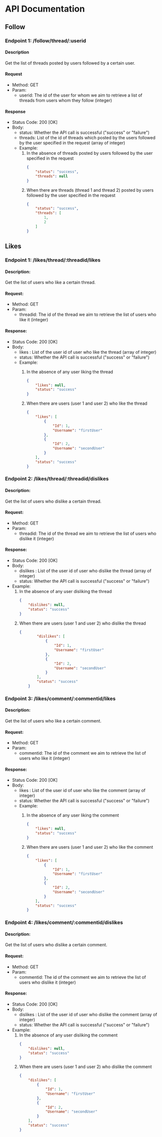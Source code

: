 # API Documentation

## Follow

### Endpoint 1: /follow/thread/:userid

#### Description
Get the list of threads posted by users followed by a certain user.

#### Request
- Method: GET
- Param:
    - userid: The id of the user for whom we aim to retrieve a list of threads from users whom they follow (integer)

#### Response
- Status Code: 200 [OK]
- Body:
    - status: Whether the API call is successful ("success" or "failure")
    - threads: List of the id of threads which posted by the users followed by the user specified in the request (array of integer)
    - Example:
        1. In the absence of threads posted by users followed by the user specified in the request
            ```json
            {
                "status": "success",
                "threads": null
            }
            ```
        2. When there are threads (thread 1 and thread 2) posted by users followed by the user specified in the request
            ```json
            {
                "status": "success",
                "threads": [
                    1,
                    2
                ]
            }
            ```

## Likes

### Endpoint 1: /likes/thread/:threadid/likes

#### Description:
Get the list of users who like a certain thread.

#### Request:
- Method: GET
- Param: 
    - threadid: The id of the thread we aim to retrieve the list of users who like it (integer)

#### Response:
- Status Code: 200 [OK]
- Body:
    - likes : List of the user id of user who like the thread (array of integer)
    - status: Whether the API call is successful ("success" or "failure") 
    - Example:
        1. In the absence of any user liking the thread
            ```json
            {
                "likes": null,
                "status": "success"
            }
            ```

        2. When there are users (user 1 and user 2) who like the thread
            ```json
            {
                "likes": [
                    {
                        "Id": 1,
                        "Username": "firstUser"
                    },
                    {
                        "Id": 2,
                        "Username": "secondUser"
                    }
                ],
                "status": "success"
            }
            ```

### Endpoint 2: /likes/thread/:threadid/dislikes

#### Description:
Get the list of users who dislike a certain thread.

#### Request:
- Method: GET
- Param: 
    - threadid: The id of the thread we aim to retrieve the list of users who dislike it (integer)

#### Response:
- Status Code: 200 [OK]
- Body:
    - dislikes : List of the user id of user who dislike the thread (array of integer)
    - status: Whether the API call is successful ("success" or "failure")
- Example: 
    1. In the absence of any user disliking the thread
        ```json
        {
            "dislikes": null,
            "status": "success"
        }
        ```
    2. When there are users (user 1 and user 2) who dislike the thread
        ```json
        {
                "dislikes": [
                    {
                        "Id": 1,
                        "Username": "firstUser"
                    },
                    {
                        "Id": 2,
                        "Username": "secondUser"
                    }
                ],
                "status": "success"
            }
        ```

### Endpoint 3: /likes/comment/:commentid/likes

#### Description:
Get the list of users who like a certain comment.

#### Request:
- Method: GET
- Param: 
    - commentid: The id of the comment we aim to retrieve the list of users who like it (integer)

#### Response:
- Status Code: 200 [OK]
- Body:
    - likes : List of the user id of user who like the comment (array of integer)
    - status: Whether the API call is successful ("success" or "failure") 
    - Example:
        1. In the absence of any user liking the comment
            ```json
            {
                "likes": null,
                "status": "success"
            }
            ```

        2. When there are users (user 1 and user 2) who like the comment
            ```json
            {
                "likes": [
                    {
                        "Id": 1,
                        "Username": "firstUser"
                    },
                    {
                        "Id": 2,
                        "Username": "secondUser"
                    }
                ],
                "status": "success"
            }
            ```

### Endpoint 4: /likes/comment/:commentid/dislikes

#### Description:
Get the list of users who dislike a certain comment.

#### Request:
- Method: GET
- Param: 
    - commentid: The id of the comment we aim to retrieve the list of users who dislike it (integer)

#### Response:
- Status Code: 200 [OK]
- Body:
    - dislikes : List of the user id of user who dislike the comment (array of integer)
    - status: Whether the API call is successful ("success" or "failure")
- Example: 
    1. In the absence of any user disliking the comment
        ```json
        {
            "dislikes": null,
            "status": "success"
        }
        ```
    2. When there are users (user 1 and user 2) who dislike the comment
        ```json
        {
            "dislikes": [
                {
                    "Id": 1,
                    "Username": "firstUser"
                },
                {
                    "Id": 2,
                    "Username": "secondUser"
                }
            ],
            "status": "success"
        }
        ```
